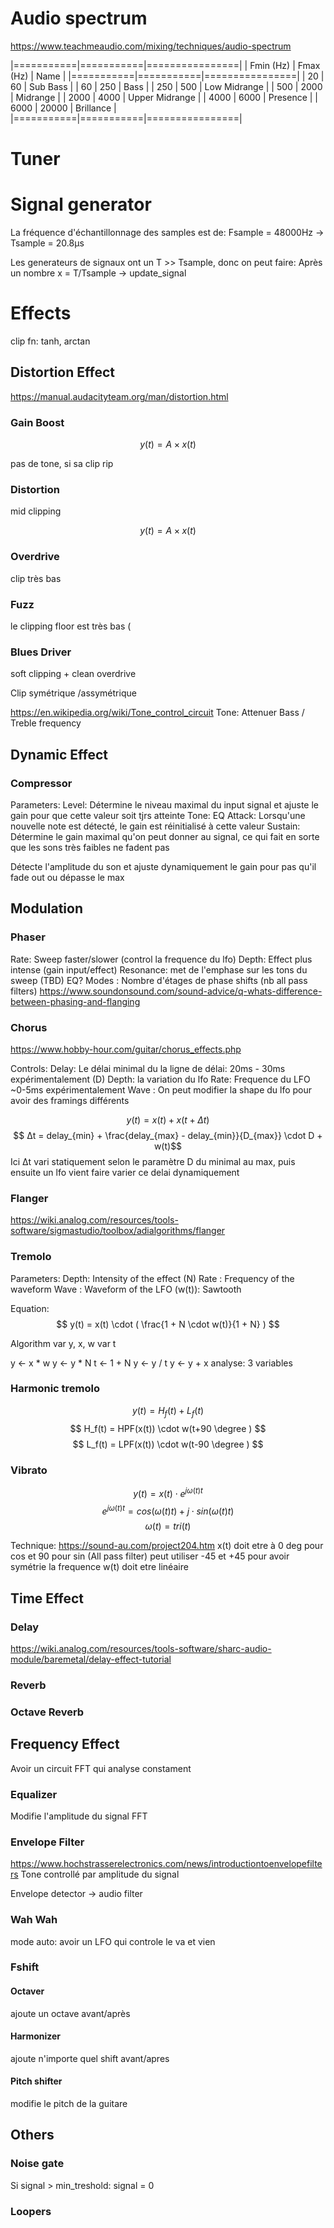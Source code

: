 # Audio spectrum
https://www.teachmeaudio.com/mixing/techniques/audio-spectrum

|===========|===========|================|
| Fmin (Hz) | Fmax (Hz) |      Name      |
|===========|===========|================|
|   20      |   60      | Sub Bass       |
|   60      |   250     | Bass           |
|   250     |   500     | Low Midrange   |
|   500     |   2000    | Midrange       |
|   2000    |   4000    | Upper Midrange |
|   4000    |   6000    | Presence       |
|   6000    |   20000   | Brillance      |
|===========|===========|================|

# Tuner

# Signal generator
La fréquence d'échantillonnage des samples est de:
Fsample = 48000Hz -> Tsample = 20.8µs

Les generateurs de signaux ont un T >> Tsample, donc on peut faire:
Après un nombre x = T/Tsample -> update_signal

# Effects
clip fn: tanh, arctan
## Distortion Effect
https://manual.audacityteam.org/man/distortion.html
### Gain Boost
$$ y(t) = A \times x(t) $$

pas de tone, si sa clip rip

### Distortion
mid clipping

$$ y(t) = A \times x(t) $$

### Overdrive
clip très bas

### Fuzz
le clipping floor est très bas (

### Blues Driver
soft clipping + clean overdrive

Clip symétrique /assymétrique

https://en.wikipedia.org/wiki/Tone_control_circuit
Tone: Attenuer Bass / Treble frequency

## Dynamic Effect
### Compressor
Parameters:
Level: Détermine le niveau maximal du input signal et ajuste le gain pour que cette valeur soit tjrs atteinte
Tone: EQ
Attack: Lorsqu'une nouvelle note est détecté, le gain est réinitialisé à cette valeur
Sustain: Détermine le gain maximal qu'on peut donner au signal, ce qui fait en sorte que les sons très faibles ne fadent pas

Détecte l'amplitude du son et ajuste dynamiquement le gain pour pas qu'il fade out ou dépasse le max

## Modulation
### Phaser
Rate: Sweep faster/slower (control la frequence du lfo)
Depth: Effect plus intense (gain input/effect)
Resonance: met de l'emphase sur les tons du sweep (TBD) EQ?
Modes : Nombre d'étages de phase shifts (nb all pass filters)
https://www.soundonsound.com/sound-advice/q-whats-difference-between-phasing-and-flanging

### Chorus
https://www.hobby-hour.com/guitar/chorus_effects.php

Controls:
Delay: Le délai minimal du la ligne de délai: 20ms - 30ms expérimentalement (D)
Depth: la variation du lfo
Rate: Frequence du LFO ~0-5ms expérimentalement
Wave : On peut modifier la shape du lfo pour avoir des framings différents

$$ y(t) = x(t) + x(t + Δt)$$
$$ Δt = delay_{min} + \frac{delay_{max} - delay_{min}}{D_{max}} \cdot D + w(t)$$
Ici Δt vari statiquement selon le paramètre D du minimal au max, puis ensuite un lfo vient faire varier ce delai dynamiquement

### Flanger
https://wiki.analog.com/resources/tools-software/sigmastudio/toolbox/adialgorithms/flanger

### Tremolo
Parameters:
Depth: Intensity of the effect (N)
Rate : Frequency of the waveform
Wave : Waveform of the LFO (w(t)): Sawtooth

Equation:
$$ y(t) = x(t) \cdot ( \frac{1 + N \cdot w(t)}{1 + N} ) $$

Algorithm
var y, x, w
var t

y ← x * w
y ← y * N
t ← 1 + N
y ← y / t
y ← y + x
analyse: 3 variables

### Harmonic tremolo

$$ y(t) = H_f(t) + L_f(t)$$
$$ H_f(t) = HPF(x(t)) \cdot w(t+90 \degree ) $$
$$ L_f(t) = LPF(x(t)) \cdot w(t-90 \degree ) $$

### Vibrato
$$ y(t) = x(t) \cdot e^{jω(t)t} $$
$$ e^{jω(t)t} = cos(ω(t)t) + j\cdot sin(ω(t)t) $$
$$ ω(t) = tri(t) $$

Technique: https://sound-au.com/project204.htm
x(t) doit etre à 0 deg pour cos et 90 pour sin (All pass filter)
peut utiliser -45 et +45 pour avoir symétrie
la frequence w(t) doit etre linéaire


## Time Effect
### Delay
https://wiki.analog.com/resources/tools-software/sharc-audio-module/baremetal/delay-effect-tutorial

### Reverb
### Octave Reverb


## Frequency Effect
Avoir un circuit FFT qui analyse constament

### Equalizer
Modifie l'amplitude du signal FFT

### Envelope Filter
https://www.hochstrasserelectronics.com/news/introductiontoenvelopefilters
Tone controllé par amplitude du signal

Envelope detector -> audio filter

### Wah Wah
mode auto: avoir un LFO qui controle le va et vien

### Fshift
#### Octaver
ajoute un octave avant/après
#### Harmonizer
ajoute n'importe quel shift avant/apres
#### Pitch shifter
modifie le pitch de la guitare


## Others
### Noise gate
Si signal > min_treshold:
signal = 0

### Loopers

